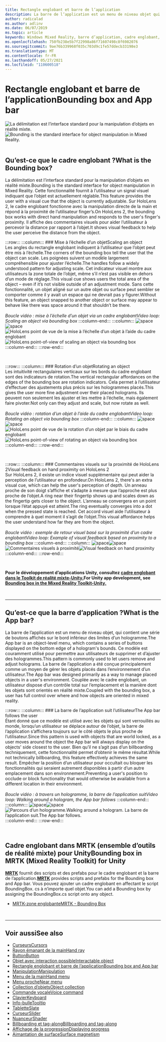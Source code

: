 ```yaml
---
title: Rectangle englobant et barre de l’application
description: La barre de l’application est un menu de niveau objet qui contient une série de boutons qui s’affichent sur le bord inférieur des limites d’un hologramme.
author: radicalad
ms.author: adlinv
ms.date: 06/07/2019
ms.topic: article
keywords: Windows Mixed Reality, barre d’application, cadre englobant, casque de réalité mixte, casque de réalité mixte, casque de réalité virtuelle, HoloLens, MRTK, boîte à outils de réalité mixte
ms.openlocfilehash: 750fb238e5b7f22998a86f71607498c8f6982076
ms.sourcegitcommit: 9ae76b339968f035c703d9c1fe57ddecb33198e3
ms.translationtype: MT
ms.contentlocale: fr-FR
ms.lasthandoff: 05/27/2021
ms.locfileid: "110600518"
---
```

# <a name="bounding-box-and-app-bar"></a><span data-ttu-id="cb38b-104">Rectangle englobant et barre de l’application</span><span class="sxs-lookup"><span data-stu-id="cb38b-104">Bounding box and App bar</span></span>
<span data-ttu-id="cb38b-105">![La délimitation est l’interface standard pour la manipulation d’objets en réalité mixte.](images/UX_Hero_BoundingBox.jpg)</span><span class="sxs-lookup"><span data-stu-id="cb38b-105">![Bounding is the standard interface for object manipulation in Mixed Reality.](images/UX_Hero_BoundingBox.jpg)</span></span><br>
<br>

## <a name="what-is-the-bounding-box"></a><span data-ttu-id="cb38b-106">Qu’est-ce que le cadre englobant ?</span><span class="sxs-lookup"><span data-stu-id="cb38b-106">What is the Bounding box?</span></span>

<span data-ttu-id="cb38b-107">La délimitation est l’interface standard pour la manipulation d’objets en réalité mixte.</span><span class="sxs-lookup"><span data-stu-id="cb38b-107">Bounding is the standard interface for object manipulation in Mixed Reality.</span></span> <span data-ttu-id="cb38b-108">Cette fonctionnalité fournit à l’utilisateur un signal visuel indiquant que l’objet est actuellement réglable.</span><span class="sxs-lookup"><span data-stu-id="cb38b-108">This feature provides the user with a visual cue that the object is currently adjustable.</span></span> <span data-ttu-id="cb38b-109">Sur HoloLens 2, le cadre englobant fonctionne avec la manipulation directe de la main et répond à la proximité de l’utilisateur finger’s.</span><span class="sxs-lookup"><span data-stu-id="cb38b-109">On HoloLens 2, the bounding box works with direct hand manipulation and responds to the user's finger's proximity.</span></span> <span data-ttu-id="cb38b-110">Il affiche des commentaires visuels pour aider l’utilisateur à percevoir la distance par rapport à l’objet.</span><span class="sxs-lookup"><span data-stu-id="cb38b-110">It shows visual feedback to help the user perceive the distance from the object.</span></span>

:::row:::
    :::column:::
        ### <a name="scaling-an-objectbr"></a><span data-ttu-id="cb38b-111">Mise à l’échelle d’un objet</span><span class="sxs-lookup"><span data-stu-id="cb38b-111">Scaling an object</span></span><br>
        <span data-ttu-id="cb38b-112">Les angles du rectangle englobant indiquent à l’utilisateur que l’objet peut être mis à l’échelle.</span><span class="sxs-lookup"><span data-stu-id="cb38b-112">The corners of the bounding box tell the user that the object can scale.</span></span> <span data-ttu-id="cb38b-113">Les poignées suivent un modèle largement compréhensible pour ajuster l’échelle.</span><span class="sxs-lookup"><span data-stu-id="cb38b-113">The handles follow a widely understood pattern for adjusting scale.</span></span> <span data-ttu-id="cb38b-114">Cet indicateur visuel montre aux utilisateurs la zone totale de l’objet, même s’il n’est pas visible en dehors d’un mode de réglage.</span><span class="sxs-lookup"><span data-stu-id="cb38b-114">This visual cue shows users the total area of the object – even if it’s not visible outside of an adjustment mode.</span></span> <span data-ttu-id="cb38b-115">Sans cette fonctionnalité, un objet aligné sur un autre objet ou surface peut sembler se comporter comme il y avait un espace qui ne devrait pas y figurer.</span><span class="sxs-lookup"><span data-stu-id="cb38b-115">Without this feature, an object snapped to another object or surface may appear to behave like there was space around it that shouldn’t be there.</span></span><br>
        <br>
        <span data-ttu-id="cb38b-116">*Boucle vidéo : mise à l’échelle d’un objet via un cadre englobant*</span><span class="sxs-lookup"><span data-stu-id="cb38b-116">*Video loop: Scaling an object via bounding box*</span></span>
    :::column-end:::
        :::column:::
        <span data-ttu-id="cb38b-117">![space](images/spacer-20x582.png)</span><span class="sxs-lookup"><span data-stu-id="cb38b-117">![space](images/spacer-20x582.png)</span></span><br>
       <span data-ttu-id="cb38b-118">![HoloLens point de vue de la mise à l’échelle d’un objet à l’aide du cadre englobant](images/HoloLens2_BoundingBox.gif)</span><span class="sxs-lookup"><span data-stu-id="cb38b-118">![HoloLens point-of-view of scaling an object via bounding box](images/HoloLens2_BoundingBox.gif)</span></span><br>
    :::column-end:::
:::row-end:::

<br>

:::row:::
    :::column:::
        ### <a name="rotating-an-objectbr"></a><span data-ttu-id="cb38b-119">Rotation d’un objet</span><span class="sxs-lookup"><span data-stu-id="cb38b-119">Rotating an object</span></span><br>
        <span data-ttu-id="cb38b-120">Les intuitivité rectangulaires verticaux sur les bords du cadre englobant sont des indicateurs de rotation.</span><span class="sxs-lookup"><span data-stu-id="cb38b-120">The vertical rectangular affordances on the edges of the bounding box are rotation indicators.</span></span> <span data-ttu-id="cb38b-121">Cela permet à l’utilisateur d’effectuer des ajustements plus précis sur les hologrammes placés.</span><span class="sxs-lookup"><span data-stu-id="cb38b-121">This gives the user more fine adjustment over their placed holograms.</span></span> <span data-ttu-id="cb38b-122">Ils peuvent non seulement les ajuster et les mettre à l’échelle, mais également faire pivoter.</span><span class="sxs-lookup"><span data-stu-id="cb38b-122">Not only can they adjust and scale, but now rotate as well.</span></span><br>
        <br>
        <span data-ttu-id="cb38b-123">*Boucle vidéo : rotation d’un objet à l’aide du cadre englobant*</span><span class="sxs-lookup"><span data-stu-id="cb38b-123">*Video loop: Rotating an object via bounding box*</span></span>
    :::column-end:::
        :::column:::
        <span data-ttu-id="cb38b-124">![space](images/spacer-20x582.png)</span><span class="sxs-lookup"><span data-stu-id="cb38b-124">![space](images/spacer-20x582.png)</span></span><br>
       <span data-ttu-id="cb38b-125">![HoloLens point de vue de la rotation d’un objet par le biais du cadre englobant](images/HoloLens2_BoundingBox_Rotate.gif)</span><span class="sxs-lookup"><span data-stu-id="cb38b-125">![HoloLens point-of-view of rotating an object via bounding box](images/HoloLens2_BoundingBox_Rotate.gif)</span></span><br>
    :::column-end:::
:::row-end:::

<br>

:::row:::
    :::column:::
        ### <a name="visual-feedback-on-hand-proximity-on-hololens-2br"></a><span data-ttu-id="cb38b-126">Commentaires visuels sur la proximité de HoloLens 2</span><span class="sxs-lookup"><span data-stu-id="cb38b-126">Visual feedback on hand proximity on HoloLens 2</span></span><br>
        <span data-ttu-id="cb38b-127">Sur HoloLens 2, il existe un indice visuel supplémentaire qui peut aider la perception de l’utilisateur en profondeur.</span><span class="sxs-lookup"><span data-stu-id="cb38b-127">On HoloLens 2, there's an extra visual cue, which can help the user's perception of depth.</span></span> <span data-ttu-id="cb38b-128">Un anneau proche de son doigt s’affiche et s’adapte à mesure que l’approche est plus proche de l’objet.</span><span class="sxs-lookup"><span data-stu-id="cb38b-128">A ring near their fingertip shows up and scales down as the fingertip gets closer to the object.</span></span> <span data-ttu-id="cb38b-129">L’anneau se convergera en un point lorsque l’état appuyé est atteint.</span><span class="sxs-lookup"><span data-stu-id="cb38b-129">The ring eventually converges into a dot when the pressed state is reached.</span></span> <span data-ttu-id="cb38b-130">Cet accord visuel aide l’utilisateur à comprendre à quel moment il s’agit de l’objet.</span><span class="sxs-lookup"><span data-stu-id="cb38b-130">This visual affordance helps the user understand how far they are from the object.</span></span><br>
        <br>
        <span data-ttu-id="cb38b-131">*Boucle vidéo : exemple de retour visuel basé sur la proximité d’un cadre englobant*</span><span class="sxs-lookup"><span data-stu-id="cb38b-131">*Video loop: Example of visual feedback based on proximity to a bounding box*</span></span>
    :::column-end:::
        :::column:::
        <span data-ttu-id="cb38b-132">![space](images/spacer-20x582.png)</span><span class="sxs-lookup"><span data-stu-id="cb38b-132">![space](images/spacer-20x582.png)</span></span><br>
       <span data-ttu-id="cb38b-133">![Commentaires visuels à proximité](images/HoloLens2_Proximity.gif)</span><span class="sxs-lookup"><span data-stu-id="cb38b-133">![Visual feedback on hand proximity](images/HoloLens2_Proximity.gif)</span></span><br>
    :::column-end:::
:::row-end:::

<br>

<span data-ttu-id="cb38b-134">**Pour le développement d’applications Unity, consultez [cadre englobant dans le Toolkit de réalité mixte-Unity.](https://microsoft.github.io/MixedRealityToolkit-Unity/Documentation/README_BoundingBox.html)**</span><span class="sxs-lookup"><span data-stu-id="cb38b-134">**For Unity app development, see [Bounding box in the Mixed Reality Toolkit-Unity.](https://microsoft.github.io/MixedRealityToolkit-Unity/Documentation/README_BoundingBox.html)**</span></span>

<br>

---

## <a name="what-is-the-app-bar"></a><span data-ttu-id="cb38b-135">Qu’est-ce que la barre d’application ?</span><span class="sxs-lookup"><span data-stu-id="cb38b-135">What is the App bar?</span></span>

<span data-ttu-id="cb38b-136">La barre de l’application est un menu de niveau objet, qui contient une série de boutons affichés sur le bord inférieur des limites d’un hologramme.</span><span class="sxs-lookup"><span data-stu-id="cb38b-136">The App bar is an object-level menu, which contains a series of buttons displayed on the bottom edge of a hologram's bounds.</span></span> <span data-ttu-id="cb38b-137">Ce modèle est couramment utilisé pour permettre aux utilisateurs de supprimer et d’ajuster des hologrammes.</span><span class="sxs-lookup"><span data-stu-id="cb38b-137">This pattern is commonly used to let users remove and adjust holograms.</span></span> <span data-ttu-id="cb38b-138">La barre de l’application a été conçue principalement comme un moyen de gérer les objets placés dans l’environnement d’un utilisateur.</span><span class="sxs-lookup"><span data-stu-id="cb38b-138">The App bar was designed primarily as a way to manage placed objects in a user's environment.</span></span> <span data-ttu-id="cb38b-139">Couplée avec le cadre englobant, un utilisateur dispose d’un contrôle total sur l’emplacement et la manière dont les objets sont orientés en réalité mixte.</span><span class="sxs-lookup"><span data-stu-id="cb38b-139">Coupled with the bounding box, a user has full control over where and how objects are oriented in mixed reality.</span></span>

:::row:::
    :::column:::
        ### <a name="the-app-bar-follows-the-userbr"></a><span data-ttu-id="cb38b-140">La barre de l’application suit l’utilisateur</span><span class="sxs-lookup"><span data-stu-id="cb38b-140">The App bar follows the user</span></span><br>
        <span data-ttu-id="cb38b-141">Étant donné que ce modèle est utilisé avec les objets qui sont verrouillés au monde, lorsqu’un utilisateur se déplace autour de l’objet, la barre de l’application s’affichera toujours sur le côté objets le plus proche de l’utilisateur.</span><span class="sxs-lookup"><span data-stu-id="cb38b-141">Since this pattern is used with objects that are world locked, as a user moves around the object the App bar will always display on the objects' side closest to the user.</span></span> <span data-ttu-id="cb38b-142">Bien qu’il ne s’agit pas d’un billboarding techniquement, cette fonctionnalité permet d’obtenir le même résultat.</span><span class="sxs-lookup"><span data-stu-id="cb38b-142">While not technically billboarding, this feature effectively achieves the same result.</span></span> <span data-ttu-id="cb38b-143">Empêcher la position d’un utilisateur pour occultait ou bloquer les fonctionnalités qui seraient autrement disponibles à partir d’un autre emplacement dans son environnement.</span><span class="sxs-lookup"><span data-stu-id="cb38b-143">Preventing a user's position to occlude or block functionality that would otherwise be available from a different location in their environment.</span></span> <br>
        <br>
        <span data-ttu-id="cb38b-144">*Boucle vidéo : à travers un hologramme, la barre de l’application suit*</span><span class="sxs-lookup"><span data-stu-id="cb38b-144">*Video loop: Walking around a hologram, the App bar follows*</span></span>
    :::column-end:::
        :::column:::
        <span data-ttu-id="cb38b-145">![space](images/spacer-20x582.png)</span><span class="sxs-lookup"><span data-stu-id="cb38b-145">![space](images/spacer-20x582.png)</span></span><br>
       <span data-ttu-id="cb38b-146">![Parcours d’un hologramme.</span><span class="sxs-lookup"><span data-stu-id="cb38b-146">![Walking around a hologram.</span></span> <span data-ttu-id="cb38b-147">La barre de l’application suit.](images/HoloLens2_AppBarFollowing.gif)</span><span class="sxs-lookup"><span data-stu-id="cb38b-147">The App bar follows.](images/HoloLens2_AppBarFollowing.gif)</span></span><br>
    :::column-end:::
:::row-end:::

<br>


## <a name="bounding-box-in-mrtk-mixed-reality-toolkit-for-unity"></a><span data-ttu-id="cb38b-148">Cadre englobant dans MRTK (ensemble d’outils de réalité mixte) pour Unity</span><span class="sxs-lookup"><span data-stu-id="cb38b-148">Bounding box in MRTK (Mixed Reality Toolkit) for Unity</span></span>
<span data-ttu-id="cb38b-149">**[MRTK](https://github.com/Microsoft/MixedRealityToolkit-Unity)** fournit des scripts et des prefabs pour le cadre englobant et la barre de l’application.</span><span class="sxs-lookup"><span data-stu-id="cb38b-149">**[MRTK](https://github.com/Microsoft/MixedRealityToolkit-Unity)** provides scripts and prefabs for the Bounding box and App bar.</span></span> <span data-ttu-id="cb38b-150">Vous pouvez ajouter un cadre englobant en affectant le script BoundingBox. cs à n’importe quel objet.</span><span class="sxs-lookup"><span data-stu-id="cb38b-150">You can add a Bounding box by assigning the BoundingBox.cs script onto any object.</span></span>

* [<span data-ttu-id="cb38b-151">MRTK-zone englobante</span><span class="sxs-lookup"><span data-stu-id="cb38b-151">MRTK - Bounding Box</span></span>](/windows/mixed-reality/mrtk-unity/features/ux-building-blocks/bounding-box)


<br>

---


## <a name="see-also"></a><span data-ttu-id="cb38b-152">Voir aussi</span><span class="sxs-lookup"><span data-stu-id="cb38b-152">See also</span></span>

* [<span data-ttu-id="cb38b-153">Curseurs</span><span class="sxs-lookup"><span data-stu-id="cb38b-153">Cursors</span></span>](cursors.md)
* [<span data-ttu-id="cb38b-154">Rayon émanant de la main</span><span class="sxs-lookup"><span data-stu-id="cb38b-154">Hand ray</span></span>](point-and-commit.md)
* [<span data-ttu-id="cb38b-155">Button</span><span class="sxs-lookup"><span data-stu-id="cb38b-155">Button</span></span>](button.md)
* [<span data-ttu-id="cb38b-156">Objet avec interaction possible</span><span class="sxs-lookup"><span data-stu-id="cb38b-156">Interactable object</span></span>](interactable-object.md)
* [<span data-ttu-id="cb38b-157">Rectangle englobant et barre de l’application</span><span class="sxs-lookup"><span data-stu-id="cb38b-157">Bounding box and App bar</span></span>](app-bar-and-bounding-box.md)
* [<span data-ttu-id="cb38b-158">Manipulation</span><span class="sxs-lookup"><span data-stu-id="cb38b-158">Manipulation</span></span>](direct-manipulation.md)
* [<span data-ttu-id="cb38b-159">Menu de la main</span><span class="sxs-lookup"><span data-stu-id="cb38b-159">Hand menu</span></span>](hand-menu.md)
* [<span data-ttu-id="cb38b-160">Menu proche</span><span class="sxs-lookup"><span data-stu-id="cb38b-160">Near menu</span></span>](near-menu.md)
* [<span data-ttu-id="cb38b-161">Collection d’objets</span><span class="sxs-lookup"><span data-stu-id="cb38b-161">Object collection</span></span>](object-collection.md)
* [<span data-ttu-id="cb38b-162">Commande vocale</span><span class="sxs-lookup"><span data-stu-id="cb38b-162">Voice command</span></span>](voice-input.md)
* [<span data-ttu-id="cb38b-163">Clavier</span><span class="sxs-lookup"><span data-stu-id="cb38b-163">Keyboard</span></span>](keyboard.md)
* [<span data-ttu-id="cb38b-164">Info-bulle</span><span class="sxs-lookup"><span data-stu-id="cb38b-164">Tooltip</span></span>](tooltip.md)
* [<span data-ttu-id="cb38b-165">Tablette</span><span class="sxs-lookup"><span data-stu-id="cb38b-165">Slate</span></span>](slate.md)
* [<span data-ttu-id="cb38b-166">Curseur</span><span class="sxs-lookup"><span data-stu-id="cb38b-166">Slider</span></span>](slider.md)
* [<span data-ttu-id="cb38b-167">Nuanceur</span><span class="sxs-lookup"><span data-stu-id="cb38b-167">Shader</span></span>](shader.md)
* [<span data-ttu-id="cb38b-168">Billboarding et tag-along</span><span class="sxs-lookup"><span data-stu-id="cb38b-168">Billboarding and tag-along</span></span>](billboarding-and-tag-along.md)
* [<span data-ttu-id="cb38b-169">Affichage de la progression</span><span class="sxs-lookup"><span data-stu-id="cb38b-169">Displaying progress</span></span>](progress.md)
* [<span data-ttu-id="cb38b-170">Aimantation de surface</span><span class="sxs-lookup"><span data-stu-id="cb38b-170">Surface magnetism</span></span>](surface-magnetism.md)